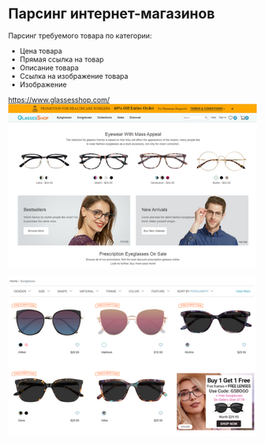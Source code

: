 # Парсинг интернет-магазинов

Парсинг требуемого товара по категории:
+ Цена товара
+ Прямая ссылка на товар
+ Описание товара
+ Ссылка на изображение товара
+ Изображение

https://www.glassesshop.com/
![](https://github.com/ClubfootBear/Scrapy_Portfolio/blob/master/product_cards/images/2020-06-07_12-54-09.png)

![](https://github.com/ClubfootBear/Scrapy_Portfolio/blob/master/product_cards/images/2020-06-07_12-55-14.png)
